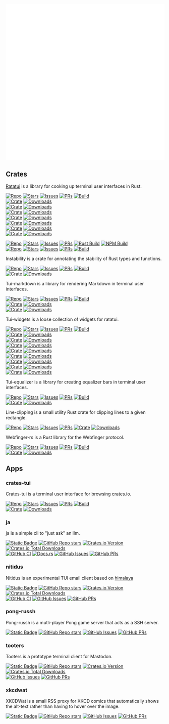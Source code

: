 <picture>
  <img src="/github-metrics.svg" alt="Metrics">
</picture>

<!-- # Repo Dashboard -->

## Crates

[Ratatui](https://ratatui.rs) is a library for cooking up terminal user interfaces in Rust.

[![Repo](https://img.shields.io/badge/Repo-ratatui/ratatui-blue?style=flat-square&logo=github)](https://github.com/ratatui/ratatui)
[![Stars](https://img.shields.io/github/stars/ratatui/ratatui?style=flat-square&logo=github)](https://github.com/ratatui/ratatui)
[![Issues](https://img.shields.io/github/issues/ratatui/ratatui?style=flat-square&logo=github)](https://github.com/ratatui/ratatui/issues)
[![PRs](https://img.shields.io/github/issues-pr/ratatui/ratatui?style=flat-square&logo=github)](https://github.com/ratatui/ratatui/pulls)
[![Build](https://img.shields.io/github/actions/workflow/status/ratatui/ratatui/ci.yml?style=flat-square&logo=github)](https://github.com/ratatui/ratatui/actions/workflows/test.yml)  \
[![Crate](https://img.shields.io/crates/v/ratatui?style=flat-square&logo=rust&color=blue&label=ratatui)](https://crates.io/crates/ratatui)
[![Downloads](https://img.shields.io/crates/d/ratatui?style=flat-square&logo=rust&color=blue)](https://crates.io/crates/ratatui)  \
[![Crate](https://img.shields.io/crates/v/ratatui-core?style=flat-square&logo=rust&color=blue&label=ratatui-core)](https://crates.io/crates/ratatui-core)
[![Downloads](https://img.shields.io/crates/d/ratatui-core?style=flat-square&logo=rust&color=blue)](https://crates.io/crates/ratatui-core)  \
[![Crate](https://img.shields.io/crates/v/ratatui-crossterm?style=flat-square&logo=rust&color=blue&label=ratatui-crossterm)](https://crates.io/crates/ratatui-crossterm)
[![Downloads](https://img.shields.io/crates/d/ratatui-crossterm?style=flat-square&logo=rust&color=blue)](https://crates.io/crates/ratatui-crossterm)  \
[![Crate](https://img.shields.io/crates/v/ratatui-macros?style=flat-square&logo=rust&color=blue&label=ratatui-macros)](https://crates.io/crates/ratatui-macros)
[![Downloads](https://img.shields.io/crates/d/ratatui-macros?style=flat-square&logo=rust&color=blue)](https://crates.io/crates/ratatui)  \
[![Crate](https://img.shields.io/crates/v/ratatui-termion?style=flat-square&logo=rust&color=blue&label=ratatui-termion)](https://crates.io/crates/ratatui-termion)
[![Downloads](https://img.shields.io/crates/d/ratatui-termion?style=flat-square&logo=rust&color=blue)](https://crates.io/crates/ratatui-termion)  \
[![Crate](https://img.shields.io/crates/v/ratatui-termwiz?style=flat-square&logo=rust&color=blue&label=ratatui-termwiz)](https://crates.io/crates/ratatui-termwiz)
[![Downloads](https://img.shields.io/crates/d/ratatui-termwiz?style=flat-square&logo=rust&color=blue)](https://crates.io/crates/ratatui-termwiz)  \
[![Crate](https://img.shields.io/crates/v/ratatui-widgets?style=flat-square&logo=rust&color=blue&label=ratatui-widgets)](https://crates.io/crates/ratatui-widgets)
[![Downloads](https://img.shields.io/crates/d/ratatui-widgets?style=flat-square&logo=rust&color=blue)](https://crates.io/crates/ratatui-widgets)

[![Repo](https://img.shields.io/badge/Repo-ratatui/ratatui--website-blue?style=flat-square&logo=github)](https://github.com/ratatui/ratatui-website)
[![Stars](https://img.shields.io/github/stars/ratatui/ratatui-website?style=flat-square&logo=github)](https://github.com/ratatui/ratatui-website)
[![Issues](https://img.shields.io/github/issues/ratatui/ratatui-website?style=flat-square&logo=github)](https://github.com/ratatui/ratatui-website/issues)
[![PRs](https://img.shields.io/github/issues-pr/ratatui/ratatui-website?style=flat-square&logo=github)](https://github.com/ratatui/ratatui-website/pulls)
[![Rust Build](https://img.shields.io/github/actions/workflow/status/ratatui/ratatui-website/rust-ci.yml?style=flat-square&logo=github&label=Rust+CI
)](https://github.com/ratatui/ratatui-website/actions/workflows/rust-ci.yml)
[![NPM Build](https://img.shields.io/github/actions/workflow/status/ratatui/ratatui-website/npm-ci.yml?style=flat-square&logo=github&label=NPM+CI)](https://github.com/ratatui/ratatui-website/actions/workflows/npm-ci.yml)  \
[![Repo](https://img.shields.io/badge/Repo-ratatui/templates-blue?style=flat-square&logo=github)](https://github.com/ratatui/templates)
[![Stars](https://img.shields.io/github/stars/ratatui/templates?style=flat-square&logo=github)](https://github.com/ratatui/templates)
[![Issues](https://img.shields.io/github/issues/ratatui/templates?style=flat-square&logo=github)](https://github.com/ratatui/templates/issues)
[![PRs](https://img.shields.io/github/issues-pr/ratatui/templates?style=flat-square&logo=github)](https://github.com/ratatui/templates/pulls)
[![Build](https://img.shields.io/github/actions/workflow/status/ratatui/templates/ci.yml?style=flat-square&logo=github)](https://github.com/ratatui/templates/actions/workflows/test.yml)

Instability is a crate for annotating the stability of Rust types and functions.

[![Repo](https://img.shields.io/badge/Repo-ratatui/instability-blue?style=flat-square&logo=github)](https://github.com/ratatui/instability)
[![Stars](https://img.shields.io/github/stars/ratatui/instability?style=flat-square&logo=github)](https://github.com/ratatui/instability)
[![Issues](https://img.shields.io/github/issues/ratatui/instability?style=flat-square&logo=github)](https://github.com/ratatui/instability/issues)
[![PRs](https://img.shields.io/github/issues-pr/ratatui/instability?style=flat-square&logo=github)](https://github.com/ratatui/instability/pulls)
[![Build](https://img.shields.io/github/actions/workflow/status/ratatui/instability/check.yml?style=flat-square&logo=github)](https://github.com/ratatui/instability/actions/workflows/test.yml)  \
[![Crate](https://img.shields.io/crates/v/instability?style=flat-square&logo=rust&color=blue&label=instability)](https://crates.io/crates/instability)
[![Downloads](https://img.shields.io/crates/d/instability?style=flat-square&logo=rust&color=blue)](https://crates.io/crates/ratatui)

Tui-markdown is a library for rendering Markdown in terminal user interfaces.

[![Repo](https://img.shields.io/badge/Repo-joshka/tui--markdown-blue?style=flat-square&logo=github)](https://github.com/joshka/tui-markdown)
[![Stars](https://img.shields.io/github/stars/joshka/tui-markdown?style=flat-square&logo=github)](https://github.com/joshka/tui-markdown)
[![Issues](https://img.shields.io/github/issues/joshka/tui-markdown?style=flat-square&logo=github)](https://github.com/joshka/tui-markdown/issues)
[![PRs](https://img.shields.io/github/issues-pr/joshka/tui-markdown?style=flat-square&logo=github)](https://github.com/joshka/tui-markdown/pulls)
[![Build](https://img.shields.io/github/actions/workflow/status/joshka/tui-markdown/test.yml?style=flat-square&logo=github)](https://github.com/joshka/tui-markdown/actions/workflows/test.yml)  \
[![Crate](https://img.shields.io/crates/v/tui-markdown?style=flat-square&logo=rust&color=blue&label=tui-markdown)](https://crates.io/crates/tui-markdown)
[![Downloads](https://img.shields.io/crates/d/tui-markdown?style=flat-square&logo=rust&color=blue)](https://crates.io/crates/tui-markdown)  \
[![Crate](https://img.shields.io/crates/v/markdown-reader?style=flat-square&logo=rust&color=blue&label=markdown-reader)](https://crates.io/crates/markdown-reader)
[![Downloads](https://img.shields.io/crates/d/markdown-reader?style=flat-square&logo=rust&color=blue)](https://crates.io/crates/markdown-reader)

Tui-widgets is a loose collection of widgets for ratatui.

[![Repo](https://img.shields.io/badge/Repo-joshka/tui--widgets-blue?style=flat-square&logo=github)](https://github.com/joshka/tui-widgets)
[![Stars](https://img.shields.io/github/stars/joshka/tui-widgets?style=flat-square&logo=github)](https://github.com/joshka/tui-widgets)
[![Issues](https://img.shields.io/github/issues/joshka/tui-widgets?style=flat-square&logo=github)](https://github.com/joshka/tui-widgets/issues)
[![PRs](https://img.shields.io/github/issues-pr/joshka/tui-widgets?style=flat-square&logo=github)](https://github.com/joshka/tui-widgets/pulls)
[![Build](https://img.shields.io/github/actions/workflow/status/joshka/tui-widgets/test.yml?style=flat-square&logo=github)](https://github.com/joshka/tui-widgets/actions/workflows/test.yml)  \
[![Crate](https://img.shields.io/crates/v/tui-widgets?style=flat-square&logo=rust&color=blue&label=tui-widgets)](https://crates.io/crates/tui-widgets)
[![Downloads](https://img.shields.io/crates/d/tui-widgets?style=flat-square&logo=rust&color=blue)](https://crates.io/crates/tui-widgets)  \
[![Crate](https://img.shields.io/crates/v/tui-big-text?style=flat-square&logo=rust&color=blue&label=tui-big-text)](https://crates.io/crates/tui-big-text)
[![Downloads](https://img.shields.io/crates/d/tui-big-text?style=flat-square&logo=rust&color=blue)](https://crates.io/crates/tui-big-text)  \
[![Crate](https://img.shields.io/crates/v/tui-box-text?style=flat-square&logo=rust&color=blue&label=tui-box-text)](https://crates.io/crates/tui-box-text)
[![Downloads](https://img.shields.io/crates/d/tui-box-text?style=flat-square&logo=rust&color=blue)](https://crates.io/crates/tui-box-text)  \
[![Crate](https://img.shields.io/crates/v/tui-cards?style=flat-square&logo=rust&color=blue&label=tui-cards)](https://crates.io/crates/tui-cards)
[![Downloads](https://img.shields.io/crates/d/tui-cards?style=flat-square&logo=rust&color=blue)](https://crates.io/crates/tui-cards)  \
[![Crate](https://img.shields.io/crates/v/tui-popup?style=flat-square&logo=rust&color=blue&label=tui-popup)](https://crates.io/crates/tui-popup)
[![Downloads](https://img.shields.io/crates/d/tui-popup?style=flat-square&logo=rust&color=blue)](https://crates.io/crates/tui-popup)  \
[![Crate](https://img.shields.io/crates/v/tui-prompts?style=flat-square&logo=rust&color=blue&label=tui-prompts)](https://crates.io/crates/tui-prompts)
[![Downloads](https://img.shields.io/crates/d/tui-prompts?style=flat-square&logo=rust&color=blue)](https://crates.io/crates/tui-prompts)  \
[![Crate](https://img.shields.io/crates/v/tui-qrcode?style=flat-square&logo=rust&color=blue&label=tui-qrcode)](https://crates.io/crates/tui-qrcode)
[![Downloads](https://img.shields.io/crates/d/tui-qrcode?style=flat-square&logo=rust&color=blue)](https://crates.io/crates/tui-qrcode)  \
[![Crate](https://img.shields.io/crates/v/tui-scrollview?style=flat-square&logo=rust&color=blue&label=tui-scrollview)](https://crates.io/crates/tui-scrollview)
[![Downloads](https://img.shields.io/crates/d/tui-scrollview?style=flat-square&logo=rust&color=blue)](https://crates.io/crates/tui-scrollview)

Tui-equalizer is a library for creating equalizer bars in terminal user interfaces.

[![Repo](https://img.shields.io/badge/Repo-joshka/tui--equalizer-blue?style=flat-square&logo=github)](https://github.com/joshka/tui-equalizer)
[![Stars](https://img.shields.io/github/stars/joshka/tui-equalizer?style=flat-square&logo=github)](https://github.com/joshka/tui-equalizer)
[![Issues](https://img.shields.io/github/issues/joshka/tui-equalizer?style=flat-square&logo=github)](https://github.com/joshka/tui-equalizer/issues)
[![PRs](https://img.shields.io/github/issues-pr/joshka/tui-equalizer?style=flat-square&logo=github)](https://github.com/joshka/tui-equalizer/pulls)
[![Build](https://img.shields.io/github/actions/workflow/status/joshka/tui-equalizer/test.yml?style=flat-square&logo=github)](https://github.com/joshka/tui-equalizer/actions/workflows/test.yml)  \
[![Crate](https://img.shields.io/crates/v/tui-equalizer?style=flat-square&logo=rust&color=blue&label=tui-equalizer)](https://crates.io/crates/tui-equalizer)
[![Downloads](https://img.shields.io/crates/d/tui-equalizer?style=flat-square&logo=rust&color=blue)](https://crates.io/crates/tui-equalizer)

Line-clipping is a small utility Rust crate for clipping lines to a given rectangle.

[![Repo](https://img.shields.io/badge/Repo-joshka/line--clipping-blue?style=flat-square&logo=github)](https://github.com/joshka/line-clipping)
[![Stars](https://img.shields.io/github/stars/joshka/line-clipping?style=flat-square&logo=github)](https://github.com/joshka/line-clipping)
[![Issues](https://img.shields.io/github/issues/joshka/line-clipping?style=flat-square&logo=github)](https://github.com/joshka/line-clipping/issues)
[![PRs](https://img.shields.io/github/issues-pr/joshka/line-clipping?style=flat-square&logo=github)](https://github.com/joshka/line-clipping/pulls)
[![Crate](https://img.shields.io/crates/v/line-clipping?style=flat-square&logo=rust&color=blue&label=line-clipping)](https://crates.io/crates/line-clipping)
[![Downloads](https://img.shields.io/crates/d/line-clipping?style=flat-square&logo=rust&color=blue)](https://crates.io/crates/line-clipping)

Webfinger-rs is a Rust library for the Webfinger protocol.

[![Repo](https://img.shields.io/badge/Repo-joshka/webfinger--rs-blue?style=flat-square&logo=github)](https://github.com/joshka/webfinger-rs)
[![Stars](https://img.shields.io/github/stars/joshka/webfinger-rs?style=flat-square&logo=github)](https://github.com/joshka/webfinger-rs)
[![Issues](https://img.shields.io/github/issues/joshka/webfinger-rs?style=flat-square&logo=github)](https://github.com/joshka/webfinger-rs/issues)
[![PRs](https://img.shields.io/github/issues-pr/joshka/webfinger-rs?style=flat-square&logo=github)](https://github.com/joshka/webfinger-rs/pulls)
[![Build](https://img.shields.io/github/actions/workflow/status/joshka/webfinger-rs/test.yml?style=flat-square&logo=github)](https://github.com/joshka/webfinger-rs/actions/workflows/test.yml)  \
[![Crate](https://img.shields.io/crates/v/webfinger-rs?style=flat-square&logo=rust&color=blue&label=webfinger-rs)](https://crates.io/crates/webfinger-rs)
[![Downloads](https://img.shields.io/crates/d/webfinger-rs?style=flat-square&logo=rust&color=blue)](https://crates.io/crates/webfinger-rs)

## Apps

### crates-tui

Crates-tui is a terminal user interface for browsing crates.io.

[![Repo](https://img.shields.io/badge/Repo-ratatui/crates--tui-blue?style=flat-square&logo=github)](https://github.com/ratatui/crates-tui)
[![Stars](https://img.shields.io/github/stars/ratatui/crates-tui?style=flat-square&logo=github)](https://github.com/ratatui/crates-tui)
[![Issues](https://img.shields.io/github/issues/ratatui/crates-tui?style=flat-square&logo=github)](https://github.com/ratatui/crates-tui/issues)
[![PRs](https://img.shields.io/github/issues-pr/ratatui/crates-tui?style=flat-square&logo=github)](https://github.com/ratatui/crates-tui/pulls)
[![Build](https://img.shields.io/github/actions/workflow/status/ratatui/crates-tui/ci.yml?style=flat-square&logo=github)](https://github.com/ratatui/crates-tui/actions/workflows/test.yml)  \
[![Crate](https://img.shields.io/crates/v/crates-tui?style=flat-square&logo=rust&color=blue&label=crates-tui)](https://crates.io/crates/crates-tui)
[![Downloads](https://img.shields.io/crates/d/crates-tui?style=flat-square&logo=rust&color=blue)](https://crates.io/crates/ratatui)

### ja

ja is a simple cli to "just ask" an llm.

[![Static Badge](https://img.shields.io/badge/Repo-joshka/ja-blue?style=flat-square&logo=github)](https://github.com/joshka/ja)
[![GitHub Repo stars](https://img.shields.io/github/stars/joshka/ja?style=flat-square&logo=github)](https://github.com/joshka/ja)
[![Crates.io Version](https://img.shields.io/crates/v/ja?style=flat-square&logo=rust&color=blue)](https://crates.io/crates/ja)
[![Crates.io Total Downloads](https://img.shields.io/crates/d/ja?style=flat-square&logo=rust&color=blue)](https://crates.io/crates/ja)  \
[![GitHub CI](https://img.shields.io/github/actions/workflow/status/joshka/ja/ci.yml?style=flat-square&logo=github)](https://github.com/joshka/ja/actions/workflows/test.yml)
[![Docs.rs](https://img.shields.io/docsrs/ja?style=flat-square&logo=rust)](https://docs.rs/crate/ja/)
[![GitHub Issues](https://img.shields.io/github/issues/joshka/ja?style=flat-square&logo=github)](https://github.com/joshka/ja/issues)
[![GitHub PRs](https://img.shields.io/github/issues-pr/joshka/ja?style=flat-square&logo=github)](https://github.com/joshka/ja/pulls)

### nitidus

Nitidus is an experimental TUI email client based on [himalaya](https://github.com/pimalaya/himalaya)

[![Static Badge](https://img.shields.io/badge/Repo-joshka/nitidus-blue?style=flat-square&logo=github)](https://github.com/joshka/nitidus)
[![GitHub Repo stars](https://img.shields.io/github/stars/joshka/nitidus?style=flat-square&logo=github)](https://github.com/joshka/nitidus)
[![Crates.io Version](https://img.shields.io/crates/v/nitidus?style=flat-square&logo=rust&color=blue)](https://crates.io/crates/nitidus)
[![Crates.io Total Downloads](https://img.shields.io/crates/d/nitidus?style=flat-square&logo=rust&color=blue)](https://crates.io/crates/nitidus)  \
[![GitHub CI](https://img.shields.io/github/actions/workflow/status/joshka/nitidus/test.yml?style=flat-square&logo=github)](https://github.com/joshka/nitidus/actions/workflows/test.yml)
[![GitHub Issues](https://img.shields.io/github/issues/joshka/nitidus?style=flat-square&logo=github)](https://github.com/joshka/nitidus/issues)
[![GitHub PRs](https://img.shields.io/github/issues-pr/joshka/nitidus?style=flat-square&logo=github)](https://github.com/joshka/nitidus/pulls)

### pong-russh

Pong-russh is a mutli-player Pong game server that acts as a SSH server.

[![Static Badge](https://img.shields.io/badge/Repo-joshka/pong--russh-blue?style=flat-square&logo=github)](https://github.com/joshka/pong-russh)
[![GitHub Repo stars](https://img.shields.io/github/stars/joshka/pong-russh?style=flat-square&logo=github)](https://github.com/joshka/pong-russh)
[![GitHub Issues](https://img.shields.io/github/issues/joshka/pong-russh?style=flat-square&logo=github)](https://github.com/joshka/pong-russh/issues)
[![GitHub PRs](https://img.shields.io/github/issues-pr/joshka/pong-russh?style=flat-square&logo=github)](https://github.com/joshka/pong-russh/pulls)

### tooters

Tooters is a prototype terminal client for Mastodon.

[![Static Badge](https://img.shields.io/badge/Repo-joshka/tooters-blue?style=flat-square&logo=github)](https://github.com/joshka/tooters)
[![GitHub Repo stars](https://img.shields.io/github/stars/joshka/tooters?style=flat-square&logo=github)](https://github.com/joshka/tooters)
[![Crates.io Version](https://img.shields.io/crates/v/tooters?style=flat-square&logo=rust&color=blue)](https://crates.io/crates/tooters)
[![Crates.io Total Downloads](https://img.shields.io/crates/d/tooters?style=flat-square&logo=rust&color=blue)](https://crates.io/crates/tooters)  \
[![GitHub Issues](https://img.shields.io/github/issues/joshka/tooters?style=flat-square&logo=github)](https://github.com/joshka/tooters/issues)
[![GitHub PRs](https://img.shields.io/github/issues-pr/joshka/tooters?style=flat-square&logo=github)](https://github.com/joshka/tooters/pulls)

### xkcdwat

XKCDWat is a small RSS proxy for XKCD comics that automatically shows the alt-text rather than having to hover over the image.

[![Static Badge](https://img.shields.io/badge/Repo-joshka/xkcdwat-blue?style=flat-square&logo=github)](https://github.com/joshka/xkcdwat)
[![GitHub Repo stars](https://img.shields.io/github/stars/joshka/xkcdwat?style=flat-square&logo=github)](https://github.com/joshka/xkcdwat)
[![GitHub Issues](https://img.shields.io/github/issues/joshka/xkcdwat?style=flat-square&logo=github)](https://github.com/joshka/xkcdwat/issues)
[![GitHub PRs](https://img.shields.io/github/issues-pr/joshka/xkcdwat?style=flat-square&logo=github)](https://github.com/joshka/xkcdwat/pulls)
